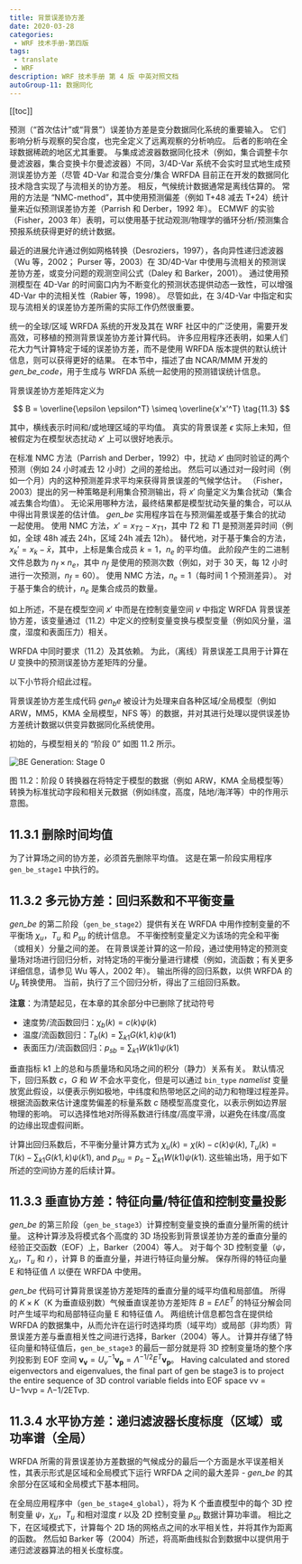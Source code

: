 ```yaml
---
title: 背景误差协方差
date: 2020-03-28
categories:
 - WRF 技术手册-第四版
tags:
 - translate
 - WRF
description: WRF 技术手册 第 4 版 中英对照文档
autoGroup-11: 数据同化
---
```


[[toc]]

预测（“首次估计”或“背景”）误差协方差是变分数据同化系统的重要输入。
它们影响分析与观察的契合度，也完全定义了远离观察的分析响应。
后者的影响在全球数据稀疏的地区尤其重要。
与集成滤波器数据同化技术（例如，集合调整卡尔曼滤波器，集合变换卡尔曼滤波器）不同，3/4D-Var 系统不会实时显式地生成预测误差协方差（尽管 4D-Var 和混合变分/集合 WRFDA 目前正在开发的数据同化技术隐含实现了与流相关的协方差。
相反，气候统计数据通常是离线估算的。 
常用的方法是 “NMC-method”，其中使用预测偏差（例如 T+48 减去 T+24）统计量来近似预测误差协方差（Parrish 和 Derber，1992 年）。
ECMWF 的实验（Fisher，2003 年）表明，可以使用基于扰动观测/物理学的循环分析/预测集合预报系统获得更好的统计数据。

最近的进展允许通过例如网格转换（Desroziers，1997），各向异性递归滤波器（Wu 等，2002； Purser 等，2003）在 3D/4D-Var 中使用与流相关的预测误差协方差，或变分问题的观测空间公式（Daley 和 Barker，2001）。
通过使用预测模型在 4D-Var 的时间窗口内为不断变化的预测状态提供动态一致性，可以增强 4D-Var 中的流相关性（Rabier 等，1998）。
尽管如此，在 3/4D-Var 中指定和实现与流相关的误差协方差所需的实际工作仍然很重要。

统一的全球/区域 WRFDA 系统的开发及其在 WRF 社区中的广泛使用，需要开发高效，可移植的预测背景误差协方差计算代码。
许多应用程序还表明，如果人们花大力气计算特定于域的误差协方差，而不是使用 WRFDA 版本提供的默认统计信息，则可以获得更好的结果。
在本节中，描述了由 NCAR/MMM 开发的 *gen_be_code*，用于生成与 WRFDA 系统一起使用的预测错误统计信息。

背景误差协方差矩阵定义为

$$
B = \overline{\epsilon \epsilon^T} \simeq \overline{x'x'^T} \tag{11.3}
$$

其中，横线表示时间和/或地理区域的平均值。
真实的背景误差 $\epsilon$ 实际上未知，但被假定为在模型状态扰动 $x'$ 上可以很好地表示。

在标准 NMC 方法（Parrish and Derber，1992）中，扰动 $x'$ 由同时验证的两个预测（例如 24 小时减去 12 小时）之间的差给出。
然后可以通过对一段时间（例如一个月）内的这种预测差异求平均来获得背景误差的气候学估计。
（Fisher，2003）提出的另一种策略是利用集合预测输出，将 $x'$ 向量定义为集合扰动（集合减去集合均值）。
无论采用哪种方法，最终结果都是模型扰动矢量的集合，可以从中得出背景误差的估计值。
*gen_be* 实用程序旨在与预测偏差或基于集合的扰动一起使用。
使用 NMC 方法，$x'=x_{T2}-x_{T1}$，其中 $T2$ 和 $T1$ 是预测差异时间（例如，全球 48h 减去 24h，区域 24h 减去 12h）。
替代地，对于基于集合的方法，$x_k' = x_k - \bar{x}$，其中，上标是集合成员 $k=1，n_e$ 的平均值。
此阶段产生的二进制文件总数为 $n_f \times n_e$，其中 $n_f$ 是使用的预测次数（例如，对于 30 天，每 12 小时进行一次预测，$n_f = 60$）。
使用 NMC 方法，$n_e=1$（每时间 1 个预测差异）。
对于基于集合的统计，$n_e$ 是集合成员的数量。

如上所述，不是在模型空间 $x'$ 中而是在控制变量空间 $v$ 中指定 WRFDA 背景误差协方差，该变量通过（11.2）中定义的控制变量变换与模型变量（例如风分量，温度，湿度和表面压力）相关。

WRFDA 中同时要求（11.2）及其依赖。
为此，（离线）背景误差工具用于计算在 $U$ 变换中的预测误差协方差矩阵的分量。

以下小节将介绍此过程。

背景误差协方差生成代码 $gen_be$ 被设计为处理来自各种区域/全局模型（例如 ARW，MM5，KMA 全局模型，NFS 等）的数据，并对其进行处理以提供误差协方差统计数据以供变异数据同化系统使用。

初始的，与模型相关的 “阶段 0” 如图 11.2 所示。

![BE Generation: Stage 0](./fig-11.3.jpg "BE Generation: Stage 0")

图 11.2：阶段 0 转换器在将特定于模型的数据（例如 ARW，KMA 全局模型等）转换为标准扰动字段和相关元数据（例如纬度，高度，陆地/海洋等）中的作用示意图。

## 11.3.1 删除时间均值

为了计算场之间的协方差，必须首先删除平均值。
这是在第一阶段实用程序 `gen_be_stage1` 中执行的。

## 11.3.2 多元协方差：回归系数和不平衡变量

*gen_be* 的第二阶段（`gen_be_stage2`）提供有关在 WRFDA 中用作控制变量的不平衡场 $\chi_u，T_u$ 和 $P_{su}$ 的统计信息。
不平衡控制变量定义为该场的完全和平衡（或相关）分量之间的差。
在背景误差计算的这一阶段，通过使用特定的预测变量场对场进行回归分析，对特定场的平衡分量进行建模（例如，流函数；有关更多详细信息，请参见 Wu 等人，2002 年）。
输出所得的回归系数，以供 WRFDA 的 $U_p$ 转换使用。
当前，执行了三个回归分析，得出了三组回归系数。

**注意**：为清楚起见，在本章的其余部分中已删除了扰动符号

- 速度势/流函数回归：$\chi_b(k)=c(k) \psi(k)$
- 温度/流函数回归：$T_b(k)=\sum_{k1}G(k1,k) \psi(k1)$
- 表面压力/流函数回归：$p_{sb}=\sum_{k1}W(k1)\psi(k1)$

垂直指标 k1 上的总和与质量场和风场之间的积分（静力）关系有关。
默认情况下，回归系数 $c，G$ 和 $W$ 不会水平变化，但是可以通过 `bin_type` *namelist* 变量放宽此假设，以便表示例如极地，中纬度和热带地区之间的动力和物理过程差异。
根据流函数来估计速度势偏差的标量系数 $c$ 随模型高度变化，以表示例如边界层物理的影响。
可以选择性地对所得系数进行纬度/高度平滑，以避免在纬度/高度的边缘出现虚假间断。

计算出回归系数后，不平衡分量计算方式为 $\chi_u(k) = \chi(k) - c(k)\psi(k)$, $T_u(k) = T(k) - \sum_{k1}G(k1,k)\psi(k1)$, and $p_{su}= p_s - \sum_{k1}W(k1)\psi(k1)$.
这些输出场，用于如下所述的空间协方差的后续计算。

## 11.3.3 垂直协方差：特征向量/特征值和控制变量投影

*gen_be* 的第三阶段（`gen_be_stage3`）计算控制变量变换的垂直分量所需的统计量。
这种计算涉及将模式各个高度的 3D 场投影到背景误差协方差的垂直分量的经验正交函数（EOF）上，Barker（2004）等人。
对于每个 3D 控制变量（$\psi$，$\chi_u$，$T_u$ 和 $r$），计算 B 的垂直分量，并进行特征向量分解。
保存所得的特征向量 E 和特征值 $\Lambda$ 以便在 WRFDA 中使用。

*gen_be* 代码可计算背景误差协方差矩阵的垂直分量的域平均值和局部值。
所得的 $K\times K$（K 为垂直级别数）气候垂直误差协方差矩阵 $B = E\Lambda E^T$ 的特征分解会同时产生域平均和局部特征向量 E 和特征值 $\Lambda$。
两组统计信息都包含在提供给 WRFDA 的数据集中，从而允许在运行时选择均质（域平均）或局部（非均质）背景误差方差与垂直相关性之间进行选择，Barker（2004）等人。
计算并存储了特征向量和特征值后，`gen_be_stage3` 的最后一部分就是将 3D 控制变量场的整个序列投影到 EOF 空间 $\mathbf{v_v} = U^{-1}_v \mathbf{v_p} = \Lambda^{-1/2} E^T \mathbf{v_p}$。
Having calculated and stored eigenvectors and eigenvalues, the final part of gen be stage3 is to project the entire sequence of 3D control variable fields into EOF space vv = U−1vvp = Λ−1/2ETvp.

## 11.3.4 水平协方差：递归滤波器长度标度（区域）或功率谱（全局）

WRFDA 所需的背景误差协方差数据的气候成分的最后一个方面是水平误差相关性，其表示形式是区域和全局模式下运行 WRFDA 之间的最大差异 - *gen_be* 的其余部分在区域和全局模式下基本相同。

在全局应用程序中（`gen_be_stage4_global`），将为 K 个垂直模型中的每个 3D 控制变量 $\psi$，$\chi_u$，$T_u$ 和相对湿度 $r$ 以及 2D 控制变量 $p_{su}$ 数据计算功率谱。
相比之下，在区域模式下，计算每个 2D 场的网格点之间的水平相关性，并将其作为距离的函数。
然后如 Barker 等（2004）所述，将高斯曲线拟合到数据中以提供用于递归滤波器算法的相关长度标度。
